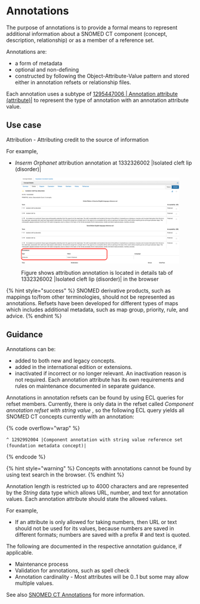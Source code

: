 # Annotations

The purpose of annotations is to provide a formal means to represent additional information about a SNOMED CT component (concept, description, relationship) or as a member of a reference set.

Annotations are:

* a form of metadata
* optional and non-defining
* constructed by following the Object-Attribute-Value pattern and stored either in annotation refsets or relationship files.

Each annotation uses a subtype of [1295447006 | Annotation attribute (attribute)|](http://snomed.info/id/1295447006) to represent the type of annotation with an annotation attribute value.

## Use case

Attribution - Attributing credit to the source of information

For example,&#x20;

* _Inserm Orphanet_ attribution annotation at 1332326002 |Isolated cleft lip (disorder)|

<figure><img src="../../../images/256869352.png" alt=""><figcaption><p>Figure shows attribution annotation is located in details tab of 1332326002 |Isolated cleft lip (disorder)| in the browser</p></figcaption></figure>

{% hint style="success" %}
SNOMED derivative products, such as mappings to/from other terminologies, should not be represented as annotations.  Refsets have been developed for different types of maps which includes additional metadata, such as map group, priority, rule, and advice.
{% endhint %}

## Guidance

Annotations can be:

* added to both new and legacy concepts.
* added in the international edition or extensions.
* inactivated if incorrect or no longer relevant. An inactivation reason is not required. Each annotation attribute has its own requirements and rules on maintenance documented in separate guidance.

Annotations in annotation refsets can be found by using ECL queries for refset members. Currently, there is only data in the refset called _Component annotation refset with string value_ , so the following ECL query yields all SNOMED CT concepts currently with an annotation:

{% code overflow="wrap" %}
```
^ 1292992004 |Component annotation with string value reference set (foundation metadata concept)|
```
{% endcode %}

{% hint style="warning" %}
Concepts with annotations cannot be found by using text search in the browser.
{% endhint %}

Annotation length is restricted up to 4000 characters and are represented by the _String_ data type which allows URL, number, and text for annotation values. Each annotation attribute should state the allowed values.

For example,

* If an attribute is only allowed for taking numbers, then URL or text should not be used for its values, because numbers are saved in different formats; numbers are saved with a prefix # and text is quoted.

The following are documented in the respective annotation guidance, if applicable.

* Maintenance process
* Validation for annotations, such as spell check
* Annotation cardinality - Most attributes will be 0..1 but some may allow multiple values.

See also [SNOMED CT Annotations](https://conf.spaces.snomed.org/wiki/spaces/mag/pages/133137753/SNOMED+CT+Annotations) for more information.
